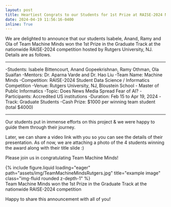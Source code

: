 ```yaml
---
layout: post
title: Heartiest Congrats to our Students for 1st Prize at RAISE-2024 Nationwide Competition - Rutgers
date: 2024-04-19 11:56:16-0400
inline: True
---
```


We are delighted to announce that our students Isabele, Anand, Ramy and Ola of Team Machine Minds won the 1st Prize in the Graduate Track at the nationwide RAISE-2024 competition hosted by Rutgers University, NJ. Details are as follows. 

----------------------------------

-Students: Isabele Bittencourt, Anand Gopeekrishnan, Ramy Othman, Ola Suaifan 
-Mentors: Dr. Aparna Varde and Dr. Hao Liu
-Team Name: Machine Minds
-Competition: RAISE-2024  Student Data Science / Informatics Competition
-Venue: Rutgers University, NJ, Bloustein School - Master of Public Informatics
-Topic: Does News Media Spread Fear of AI?
-Participants: Accredited US institutions 
-Duration: Feb 15 to Apr 19, 2024
-Track: Graduate Students
-Cash Prize: $1000 per winning team student (total $4000)

----------------------------------

Our students put in immense efforts on this project & we were happy to guide them through their journey. 

Later, we can share a video link with you so you can see the details of their presentation. As of now, we are attaching a photo of the 4 students winning the award along with their title slide :) 

Please join us in congratulating Team Machine Minds!

<div class="row">
    <div class="col-sm mt-3 mt-md-0">
        {% include figure.liquid loading="eager" path="assets/img/TeamMachineMindsRutgers.jpg" title="example image" class="img-fluid rounded z-depth-1" %}
    </div>
</div>
<div class="caption">
    Team Machine Minds won the 1st Prize in the Graduate Track at the nationwide RAISE-2024 competition
</div>

Happy to share this announcement with all of you! 

